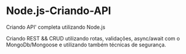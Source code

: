 # Node.js-Criando-API
Criando API' completa utilizando Node.js

Criando REST && CRUD utilizando rotas, validações, async/await com o MongoDb/Mongoose e utilizando também técnicas de segurança.